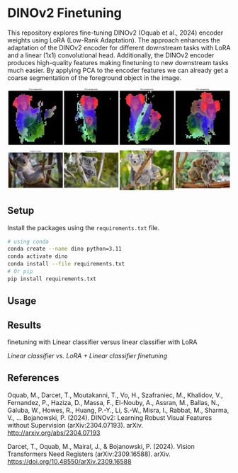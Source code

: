 # DINOv2 Finetuning
This repository explores fine-tuning DINOv2 (Oquab et al., 2024) encoder weights using LoRA (Low-Rank Adaptation). The approach enhances the adaptation of the DINOv2 encoder for different downstream tasks with LoRA and a linear (1x1) convolutional head. Additionally, the DINOv2 encoder produces high-quality features making finetuning to new downstream tasks much easier. By applying PCA to the encoder features we can already get a coarse segmentation of the foreground object in the image.

![](pca.png?raw=true)

## Setup
Install the packages using the `requirements.txt` file.

```bash
# using conda
conda create --name dino python=3.11
conda activate dino
conda install --file requirements.txt
# Or pip
pip install requirements.txt
```

## Usage

## Results
finetuning with Linear classifier versus linear classifier with LoRA  

*Linear classifier vs. LoRA + Linear classifier finetuning*




## References
Oquab, M., Darcet, T., Moutakanni, T., Vo, H., Szafraniec, M., Khalidov, V., Fernandez, P., Haziza, D., Massa, F., El-Nouby, A., Assran, M., Ballas, N., Galuba, W., Howes, R., Huang, P.-Y., Li, S.-W., Misra, I., Rabbat, M., Sharma, V., … Bojanowski, P. (2024). DINOv2: Learning Robust Visual Features without Supervision (arXiv:2304.07193). arXiv. http://arxiv.org/abs/2304.07193

Darcet, T., Oquab, M., Mairal, J., & Bojanowski, P. (2024). Vision Transformers Need Registers (arXiv:2309.16588). arXiv. https://doi.org/10.48550/arXiv.2309.16588
